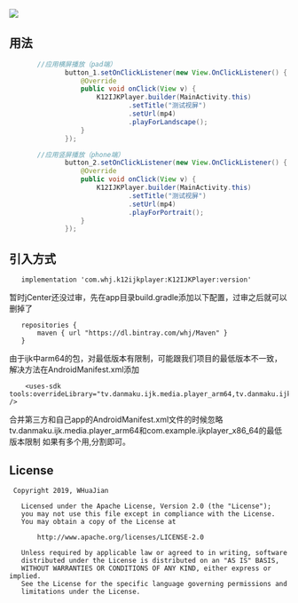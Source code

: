 <a href="https://bintray.com/whj/Maven/K12IJKPlayer/1.0.2/link"><img src="https://api.bintray.com/packages/whj/Maven/K12IJKPlayer/images/download.svg?version=1.0.2"/></a>
## 用法
```Java
       //应用横屏播放（pad端）
              button_1.setOnClickListener(new View.OnClickListener() {
                  @Override
                  public void onClick(View v) {
                      K12IJKPlayer.builder(MainActivity.this)
                              .setTitle("测试视屏")
                              .setUrl(mp4)
                              .playForLandscape();
                  }
              });

       //应用竖屏播放（phone端）
              button_2.setOnClickListener(new View.OnClickListener() {
                  @Override
                  public void onClick(View v) {
                      K12IJKPlayer.builder(MainActivity.this)
                              .setTitle("测试视屏")
                              .setUrl(mp4)
                              .playForPortrait();
                  }
              });
```

## 引入方式
```
   implementation 'com.whj.k12ijkplayer:K12IJKPlayer:version'

```
暂时jCenter还没过审，先在app目录build.gradle添加以下配置，过审之后就可以删掉了
```
   repositories {
       maven { url "https://dl.bintray.com/whj/Maven" }
   }

```

由于ijk中arm64的包，对最低版本有限制，可能跟我们项目的最低版本不一致，解决方法在AndroidManifest.xml添加
```
    <uses-sdk tools:overrideLibrary="tv.danmaku.ijk.media.player_arm64,tv.danmaku.ijk.media.player_x86_64,cn.jzvd" />

```
合并第三方和自己app的AndroidManifest.xml文件的时候忽略tv.danmaku.ijk.media.player_arm64和com.example.ijkplayer_x86_64的最低版本限制
如果有多个用,分割即可。

## License
```
 Copyright 2019, WHuaJian

   Licensed under the Apache License, Version 2.0 (the "License");
   you may not use this file except in compliance with the License.
   You may obtain a copy of the License at

       http://www.apache.org/licenses/LICENSE-2.0

   Unless required by applicable law or agreed to in writing, software
   distributed under the License is distributed on an "AS IS" BASIS,
   WITHOUT WARRANTIES OR CONDITIONS OF ANY KIND, either express or implied.
   See the License for the specific language governing permissions and
   limitations under the License.
```
